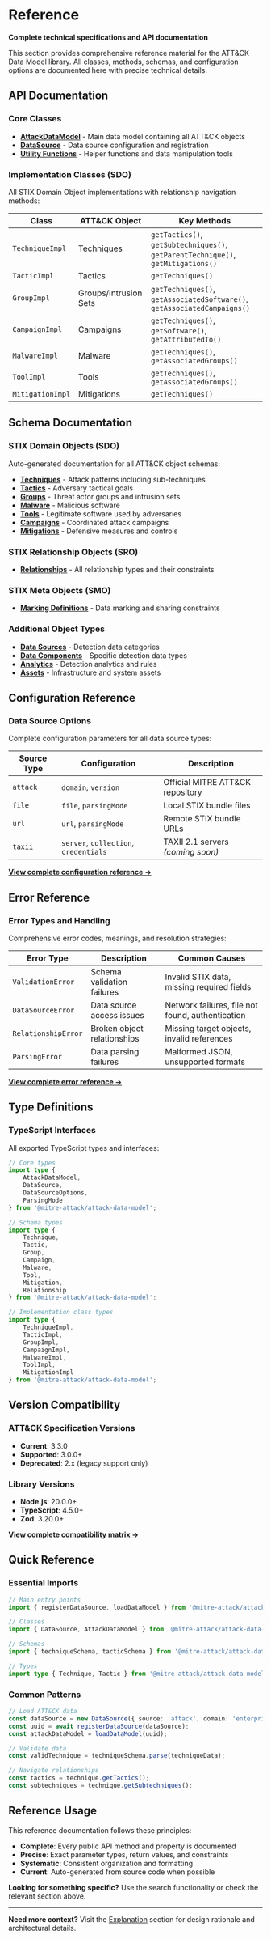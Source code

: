 # Reference

**Complete technical specifications and API documentation**

This section provides comprehensive reference material for the ATT&CK Data Model library. All classes, methods, schemas, and configuration options are documented here with precise technical details.

## API Documentation

### Core Classes

- **[AttackDataModel](./api/attack-data-model)** - Main data model containing all ATT&CK objects
- **[DataSource](./api/data-sources)** - Data source configuration and registration
- **[Utility Functions](./api/utilities)** - Helper functions and data manipulation tools

### Implementation Classes (SDO)

All STIX Domain Object implementations with relationship navigation methods:

| Class | ATT&CK Object | Key Methods |
|-------|---------------|-------------|
| `TechniqueImpl` | Techniques | `getTactics()`, `getSubtechniques()`, `getParentTechnique()`, `getMitigations()` |
| `TacticImpl` | Tactics | `getTechniques()` |
| `GroupImpl` | Groups/Intrusion Sets | `getTechniques()`, `getAssociatedSoftware()`, `getAssociatedCampaigns()` |
| `CampaignImpl` | Campaigns | `getTechniques()`, `getSoftware()`, `getAttributedTo()` |
| `MalwareImpl` | Malware | `getTechniques()`, `getAssociatedGroups()` |
| `ToolImpl` | Tools | `getTechniques()`, `getAssociatedGroups()` |
| `MitigationImpl` | Mitigations | `getTechniques()` |

## Schema Documentation

### STIX Domain Objects (SDO)

Auto-generated documentation for all ATT&CK object schemas:

- **[Techniques](./schemas/sdo/technique.schema)** - Attack patterns including sub-techniques
- **[Tactics](./schemas/sdo/tactic.schema)** - Adversary tactical goals
- **[Groups](./schemas/sdo/group.schema)** - Threat actor groups and intrusion sets
- **[Malware](./schemas/sdo/malware.schema)** - Malicious software
- **[Tools](./schemas/sdo/tool.schema)** - Legitimate software used by adversaries
- **[Campaigns](./schemas/sdo/campaign.schema)** - Coordinated attack campaigns
- **[Mitigations](./schemas/sdo/mitigation.schema)** - Defensive measures and controls

### STIX Relationship Objects (SRO)

- **[Relationships](./schemas/sro/relationship.schema)** - All relationship types and their constraints

### STIX Meta Objects (SMO)

- **[Marking Definitions](./schemas/smo/marking-definition.schema)** - Data marking and sharing constraints

### Additional Object Types

- **[Data Sources](./schemas/sdo/data-source.schema)** - Detection data categories
- **[Data Components](./schemas/sdo/data-component.schema)** - Specific detection data types
- **[Analytics](./schemas/sdo/analytic.schema)** - Detection analytics and rules
- **[Assets](./schemas/sdo/asset.schema)** - Infrastructure and system assets

## Configuration Reference

### Data Source Options

Complete configuration parameters for all data source types:

| Source Type | Configuration | Description |
|-------------|---------------|-------------|
| `attack` | `domain`, `version` | Official MITRE ATT&CK repository |
| `file` | `file`, `parsingMode` | Local STIX bundle files |
| `url` | `url`, `parsingMode` | Remote STIX bundle URLs |
| `taxii` | `server`, `collection`, `credentials` | TAXII 2.1 servers *(coming soon)* |

**[View complete configuration reference →](./configuration)**

## Error Reference

### Error Types and Handling

Comprehensive error codes, meanings, and resolution strategies:

| Error Type | Description | Common Causes |
|------------|-------------|---------------|
| `ValidationError` | Schema validation failures | Invalid STIX data, missing required fields |
| `DataSourceError` | Data source access issues | Network failures, file not found, authentication |
| `RelationshipError` | Broken object relationships | Missing target objects, invalid references |
| `ParsingError` | Data parsing failures | Malformed JSON, unsupported formats |

**[View complete error reference →](./errors)**

## Type Definitions

### TypeScript Interfaces

All exported TypeScript types and interfaces:

```typescript
// Core types
import type {
    AttackDataModel,
    DataSource,
    DataSourceOptions,
    ParsingMode
} from '@mitre-attack/attack-data-model';

// Schema types
import type {
    Technique,
    Tactic,
    Group,
    Campaign,
    Malware,
    Tool,
    Mitigation,
    Relationship
} from '@mitre-attack/attack-data-model';

// Implementation class types
import type {
    TechniqueImpl,
    TacticImpl,
    GroupImpl,
    CampaignImpl,
    MalwareImpl,
    ToolImpl,
    MitigationImpl
} from '@mitre-attack/attack-data-model';
```

## Version Compatibility

### ATT&CK Specification Versions

- **Current**: 3.3.0
- **Supported**: 3.0.0+
- **Deprecated**: 2.x (legacy support only)

### Library Versions

- **Node.js**: 20.0.0+
- **TypeScript**: 4.5.0+
- **Zod**: 3.20.0+

**[View complete compatibility matrix →](../explanation/compatibility)**

## Quick Reference

### Essential Imports

```typescript
// Main entry points
import { registerDataSource, loadDataModel } from '@mitre-attack/attack-data-model';

// Classes
import { DataSource, AttackDataModel } from '@mitre-attack/attack-data-model';

// Schemas
import { techniqueSchema, tacticSchema } from '@mitre-attack/attack-data-model';

// Types
import type { Technique, Tactic } from '@mitre-attack/attack-data-model';
```

### Common Patterns

```typescript
// Load ATT&CK data
const dataSource = new DataSource({ source: 'attack', domain: 'enterprise-attack' });
const uuid = await registerDataSource(dataSource);
const attackDataModel = loadDataModel(uuid);

// Validate data
const validTechnique = techniqueSchema.parse(techniqueData);

// Navigate relationships
const tactics = technique.getTactics();
const subtechniques = technique.getSubtechniques();
```

## Reference Usage

This reference documentation follows these principles:

- **Complete**: Every public API method and property is documented
- **Precise**: Exact parameter types, return values, and constraints
- **Systematic**: Consistent organization and formatting
- **Current**: Auto-generated from source code when possible

**Looking for something specific?** Use the search functionality or check the relevant section above.

---

**Need more context?** Visit the [Explanation](../explanation/) section for design rationale and architectural details.

